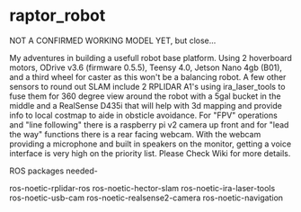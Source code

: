 # raptor_robot

NOT A CONFIRMED WORKING MODEL YET, but close...

My adventures in building a usefull robot base platform. Using 2 hoverboard motors, ODrive v3.6 (firmware 0.5.5), Teensy 4.0, Jetson Nano 4gb (B01), and a third wheel for caster as this won't be a balancing robot. A few other sensors to round out SLAM include 2 RPLIDAR A1's using ira_laser_tools to fuse them for 360 degree view around the robot with a 5gal bucket in the middle and a RealSense D435i that will help with 3d mapping and provide info to local costmap to aide in obsticle avoidance. For "FPV" operations and "line following" there is a raspberry pi v2 camera up front and for "lead the way" functions there is a rear facing webcam. With the webcam providing a microphone and built in speakers on the monitor, getting a voice interface is very high on the priority list. Please Check Wiki for more details.

ROS packages needed-

  ros-noetic-rplidar-ros
  ros-noetic-hector-slam
  ros-noetic-ira-laser-tools
  ros-noetic-usb-cam
  ros-noetic-realsense2-camera
  ros-noetic-navigation
